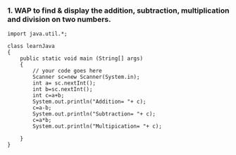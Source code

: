 ### 1.	WAP to find & display the addition, subtraction, multiplication and division on two numbers.
```
import java.util.*;

class learnJava
{
	public static void main (String[] args) 
	{
		// your code goes here
		Scanner sc=new Scanner(System.in);
		int a= sc.nextInt();
		int b=sc.nextInt();
		int c=a+b;
		System.out.println("Addition= "+ c);
		c=a-b;
		System.out.println("Subtraction= "+ c);
		c=a*b;
		System.out.println("Multipication= "+ c);
		
	}
}

```